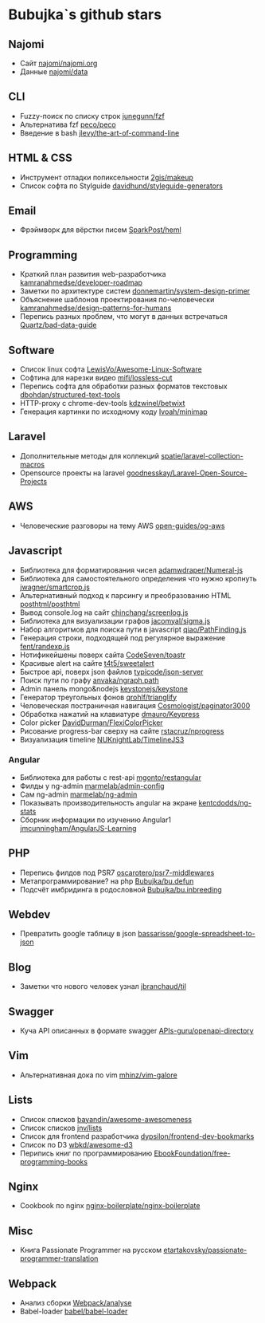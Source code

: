 ---
---
# Bubujka`s github stars

## Najomi
- Сайт [najomi/najomi.org](https://github.com/najomi/najomi.org)
- Данные [najomi/data](https://github.com/najomi/data)

## CLI
- Fuzzy-поиск по списку строк [junegunn/fzf](https://github.com/junegunn/fzf)
- Альтернатива fzf [peco/peco](https://github.com/peco/peco)
- Введение в bash [jlevy/the-art-of-command-line](https://github.com/jlevy/the-art-of-command-line)

## HTML & CSS
- Инструмент отладки попиксельности [2gis/makeup](https://github.com/2gis/makeup)
- Список софта по Stylguide [davidhund/styleguide-generators](https://github.com/davidhund/styleguide-generators)

## Email
- Фрэймворк для вёрстки писем [SparkPost/heml](https://github.com/SparkPost/heml)

## Programming
- Краткий план развития web-разработчика [kamranahmedse/developer-roadmap](https://github.com/kamranahmedse/developer-roadmap)
- Заметки по архитектуре систем [donnemartin/system-design-primer](https://github.com/donnemartin/system-design-primer)
- Объяснение шаблонов проектирования по-человечески [kamranahmedse/design-patterns-for-humans](https://github.com/kamranahmedse/design-patterns-for-humans)
- Перепись разных проблем, что могут в данных встречаться [Quartz/bad-data-guide](https://github.com/Quartz/bad-data-guide)

## Software
- Список linux софта  [LewisVo/Awesome-Linux-Software](https://github.com/LewisVo/Awesome-Linux-Software)
- Софтина для нарезки видео [mifi/lossless-cut](https://github.com/mifi/lossless-cut)
- Перепись софта для обработки разных форматов текстовых [dbohdan/structured-text-tools](https://github.com/dbohdan/structured-text-tools)
- HTTP-proxy с chrome-dev-tools [kdzwinel/betwixt](https://github.com/kdzwinel/betwixt)
- Генерация картинки по исходному коду  [Ivoah/minimap](https://github.com/Ivoah/minimap)

## Laravel
- Дополнительные методы для коллекций [spatie/laravel-collection-macros](https://github.com/spatie/laravel-collection-macros)
- Opensource проекты на laravel [goodnesskay/Laravel-Open-Source-Projects](https://github.com/goodnesskay/Laravel-Open-Source-Projects)

## AWS
- Человеческие разговоры на тему AWS [open-guides/og-aws](https://github.com/open-guides/og-aws)

## Javascript
- Библиотека для форматирования чисел [adamwdraper/Numeral-js](https://github.com/adamwdraper/Numeral-js)
- Библиотека для самостоятельного определения что нужно кропнуть [jwagner/smartcrop.js](https://github.com/jwagner/smartcrop.js)
- Альтернативный подход к парсингу и преобразованию HTML [posthtml/posthtml](https://github.com/posthtml/posthtml)
- Вывод console.log на сайт [chinchang/screenlog.js](https://github.com/chinchang/screenlog.js)
- Библиотека для визуализации графов [jacomyal/sigma.js](https://github.com/jacomyal/sigma.js)
- Набор алгоритмов для поиска пути в javascript [qiao/PathFinding.js](https://github.com/qiao/PathFinding.js)
- Генерация строки, подходящей под регулярное выражение [fent/randexp.js](https://github.com/fent/randexp.js)
- Нотификейшены поверх сайта [CodeSeven/toastr](https://github.com/CodeSeven/toastr)
- Красивые alert на сайте [t4t5/sweetalert](https://github.com/t4t5/sweetalert)
- Быстрое api, поверх json файлов [typicode/json-server](https://github.com/typicode/json-server)
- Поиск пути по графу [anvaka/ngraph.path](https://github.com/anvaka/ngraph.path)
- Admin панель mongo&nodejs [keystonejs/keystone](https://github.com/keystonejs/keystone)
- Генератор треугольных фонов [qrohlf/trianglify](https://github.com/qrohlf/trianglify)
- Человеческая постраничная навигация [Cosmologist/paginator3000](https://github.com/Cosmologist/paginator3000)
- Обработка нажатий на клавиатуре [dmauro/Keypress](https://github.com/dmauro/Keypress)
- Color picker [DavidDurman/FlexiColorPicker](https://github.com/DavidDurman/FlexiColorPicker)
- Рисование progress-bar сверху на сайте [rstacruz/nprogress](https://github.com/rstacruz/nprogress)
- Визуализация timeline [NUKnightLab/TimelineJS3](https://github.com/NUKnightLab/TimelineJS3)

### Angular
- Библиотека для работы с rest-api [mgonto/restangular](https://github.com/mgonto/restangular)
- Филды у ng-admin [marmelab/admin-config](https://github.com/marmelab/admin-config)
- Сам ng-admin [marmelab/ng-admin](https://github.com/marmelab/ng-admin)
- Показывать производительность angular на экране [kentcdodds/ng-stats](https://github.com/kentcdodds/ng-stats)
- Сборник информации по изучению Angular1 [jmcunningham/AngularJS-Learning](https://github.com/jmcunningham/AngularJS-Learning)

## PHP
- Перепись филдов под PSR7 [oscarotero/psr7-middlewares](https://github.com/oscarotero/psr7-middlewares)
- Метапрограммирование? на php [Bubujka/bu.defun](https://github.com/Bubujka/bu.defun)
- Подсчёт имбридинга в родословной [Bubujka/bu.inbreeding](https://github.com/Bubujka/bu.inbreeding)

## Webdev
- Превратить google таблицу в json [bassarisse/google-spreadsheet-to-json](https://github.com/bassarisse/google-spreadsheet-to-json)

## Blog
- Заметки что нового человек узнал [jbranchaud/til](https://github.com/jbranchaud/til)

## Swagger
- Куча API описанных в формате swagger [APIs-guru/openapi-directory](https://github.com/APIs-guru/openapi-directory)

## Vim
- Альтернативная дока по vim [mhinz/vim-galore](https://github.com/mhinz/vim-galore)

## Lists
- Список списков [bayandin/awesome-awesomeness](https://github.com/bayandin/awesome-awesomeness)
- Список списков [jnv/lists](https://github.com/jnv/lists)
- Список для frontend разработчика [dypsilon/frontend-dev-bookmarks](https://github.com/dypsilon/frontend-dev-bookmarks)
- Список по D3 [wbkd/awesome-d3](https://github.com/wbkd/awesome-d3)
- Перипись книг по программированию [EbookFoundation/free-programming-books](https://github.com/EbookFoundation/free-programming-books)

## Nginx
- Cookbook по nginx [nginx-boilerplate/nginx-boilerplate](https://github.com/nginx-boilerplate/nginx-boilerplate)

## Misc
- Книга Passionate Programmer на русском [etartakovsky/passionate-programmer-translation](https://github.com/etartakovsky/passionate-programmer-translation)

## Webpack
- Анализ сборки [Webpack/analyse](https://github.com/webpack/analyse)
- Babel-loader [babel/babel-loader](https://github.com/babel/babel-loader)

